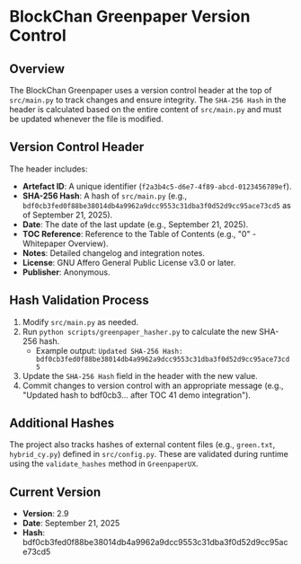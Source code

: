 # BlockChan Greenpaper Version Control

## Overview
The BlockChan Greenpaper uses a version control header at the top of `src/main.py` to track changes and ensure integrity. The `SHA-256 Hash` in the header is calculated based on the entire content of `src/main.py` and must be updated whenever the file is modified.

## Version Control Header
The header includes:
- **Artefact ID**: A unique identifier (`f2a3b4c5-d6e7-4f89-abcd-0123456789ef`).
- **SHA-256 Hash**: A hash of `src/main.py` (e.g., `bdf0cb3fed0f88be38014db4a9962a9dcc9553c31dba3f0d52d9cc95ace73cd5` as of September 21, 2025).
- **Date**: The date of the last update (e.g., September 21, 2025).
- **TOC Reference**: Reference to the Table of Contents (e.g., "0" - Whitepaper Overview).
- **Notes**: Detailed changelog and integration notes.
- **License**: GNU Affero General Public License v3.0 or later.
- **Publisher**: Anonymous.

## Hash Validation Process
1. Modify `src/main.py` as needed.
2. Run `python scripts/greenpaper_hasher.py` to calculate the new SHA-256 hash.
   - Example output: `Updated SHA-256 Hash: bdf0cb3fed0f88be38014db4a9962a9dcc9553c31dba3f0d52d9cc95ace73cd5`
3. Update the `SHA-256 Hash` field in the header with the new value.
4. Commit changes to version control with an appropriate message (e.g., "Updated hash to bdf0cb3... after TOC 41 demo integration").

## Additional Hashes
The project also tracks hashes of external content files (e.g., `green.txt`, `hybrid_cy.py`) defined in `src/config.py`. These are validated during runtime using the `validate_hashes` method in `GreenpaperUX`.

## Current Version
- **Version**: 2.9
- **Date**: September 21, 2025
- **Hash**: bdf0cb3fed0f88be38014db4a9962a9dcc9553c31dba3f0d52d9cc95ace73cd5
